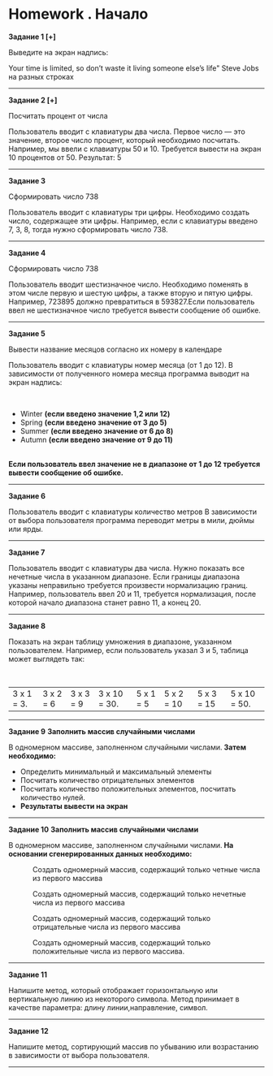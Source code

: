 # Homework . Начало
<div>
<div>
<b>Задание 1 [+] </b>
<p>Выведите на экран надпись: </p>
 <quote>Your time is limited, so don’t waste it living someone else’s life" Steve Jobs на разных строках </quote>
</div>
<hr>
<div>
<b>Задание 2 [+] </b>
<p>Посчитать процент от числа </p>
<p>Пользователь вводит с клавиатуры два числа. Первое 
   число — это значение, второе число процент, который
   необходимо посчитать. Например, мы ввели с клавиатуры
   50 и 10. Требуется вывести на экран 10 процентов от 50.
   Результат: 5</p>
</div>
<hr>

<div>
<b>Задание 3</b>
<p>Сформировать число 738 </p>
<p>Пользователь вводит с клавиатуры три цифры. Необходимо создать число, содержащее эти цифры. 
   Например, если с клавиатуры введено 7, 3, 8, тогда нужно сформировать число 738.</p>
</div>
<hr>

<div>
<b>Задание 4</b>
<p>Сформировать число 738 </p>
<p> Пользователь вводит шестизначное число. Необходимо
    поменять в этом числе первую и шестую цифры, а также вторую и пятую цифры.
    Например, 723895 должно превратиться в 593827.Если пользователь ввел не шестизначное число 
    требуется вывести сообщение об ошибке. </p>
</div>
<hr>

<div>
<b>Задание 5</b>
<p>Вывести название месяцов согласно их номеру в календаре </p>
<p> Пользователь вводит с клавиатуры номер месяца (от 1 до 12). 
    В зависимости от полученного номера месяца программа выводит на экран надпись:</p> <br>
 <ul>
      <li>Winter <b>(если введено значение 1,2 или 12)</b> </li>
      <li>Spring <b>(если введено значение от 3 до 5) </b>  </li>
      <li>Summer <b>(если введено значение от 6 до 8) </b>  </li>
      <li>Autumn <b>(если введено значение от 9 до 11) </b>  </li>
  </ul>
<br>
<b>Если пользователь ввел значение не в диапазоне от 1 до 12 требуется вывести сообщение об ошибке.</b>
</div>
<hr>

<div>
<b>Задание 6</b>
<p>Пользователь вводит с клавиатуры количество метров
   В зависимости от выбора пользователя программа
   переводит метры в мили, дюймы или ярды.</p>
</div>
<hr>
 
<div>
<b>Задание 7</b>
<p>Пользователь вводит с клавиатуры два числа. 
   Нужно показать все нечетные числа в указанном диапазоне. Если
   границы диапазона указаны неправильно требуется произвести нормализацию границ. 
   Например, пользователь ввел 20 и 11, требуется нормализация,
   после которой начало диапазона станет равно 11, а конец 20.  </p>
</div>
<hr>
 
 <div>
  <div>
     <b>Задание 8</b>
     <p> Показать на экран таблицу умножения в диапазоне,
         указанном пользователем. Например, если пользователь
         указал 3 и 5, таблица может выглядеть так:</p>
   </div>
  <div>
      <table>
      <tr>
         <td>3 x 1 = 3.</td>
         <td>3 x 2 = 6</td>
         <td>3 x 3 = 9</td>
         <td>3 x 10 = 30.</td><br>
         <td>5 x 1 = 5</td>
         <td>5 x 2 = 10</td>
         <td>5 x 3 = 15</td>
         <td>5 x 10 = 50.</td>
     </tr>
    </table>
  </div>
</div>
<hr>
 
<div>
<b>Задание 9</b>
<b>Заполнить массив случайными числами </b>
<p> В одномерном массиве, заполненном случайными
    числами.<b> Затем необходимо:</b> </p>
    <ul>
     <li> Определить минимальный и максимальный элементы </li> 
     <li> Посчитать количество отрицательных элементов
     <li> Посчитать количество положительных элементов, посчитать количество нулей. 
     <li><b> Результаты вывести на экран </b> </li>
</div>
<hr>
 
<div>
<b>Задание 10</b>
<b>Заполнить массив случайными числами </b>
<p> В одномерном массиве, заполненном случайными
    числами.<b> На основании сгенерированных данных необходимо:</b> </p>
<ul>
    <ol> Создать одномерный массив, содержащий только четные числа из первого массива </ol> 
    <ol> Создать одномерный массив, содержащий только нечетные числа из первого массива </ol>
    <ol> Создать одномерный массив, содержащий только отрицательные числа из первого массива </ol>
    <ol> Создать одномерный массив, содержащий только положительные числа из первого массива. </ol>
</ul>
</div>
<hr>
 
<div>
<b>Задание 11</b>
   <p>Напишите метод, который отображает горизонтальную или вертикальную линию из некоторого символа.
      Метод принимает в качестве параметра: длину линии,направление, символ.</p>
</div>
<hr>
</div>
 
<div>
<b>Задание 12</b>
   <p>Напишите метод, сортирующий массив по убыванию или возрастанию в зависимости от выбора пользователя.</p>
</div>
<hr>
</div>
</div>
 
 
 <!--
Есть одномерный массив, заполненный случайными
числами. На основании данных этого массива нужно:
■ Создать одномерный массив, содержащий только
четные числа из первого массива;
■ Создать одномерный массив, содержащий только
нечетные числа из первого массива;
■ Создать одномерный массив, содержащий только
отрицательные числа из первого массива;
■ Создать одномерный массив, содержащий только
положительные числа из первого массива
!-->
